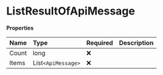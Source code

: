 # ListResultOfApiMessage

**Properties**

| Name  | Type               | Required | Description |
| :---- | :----------------- | :------- | :---------- |
| Count | long               | ❌       |             |
| Items | List`<ApiMessage>` | ❌       |             |

<!-- This file was generated by liblab | https://liblab.com/ -->
